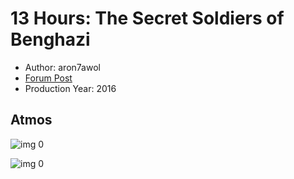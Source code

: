 # 13 Hours: The Secret Soldiers of Benghazi

* Author: aron7awol
* [Forum Post](https://www.avsforum.com/threads/bass-eq-for-filtered-movies.2995212/post-56876242)
* Production Year: 2016

## Atmos

![img 0](https://i.imgur.com/RA6u708.jpg)

![img 0](https://i.imgur.com/7C8jskU.png)

